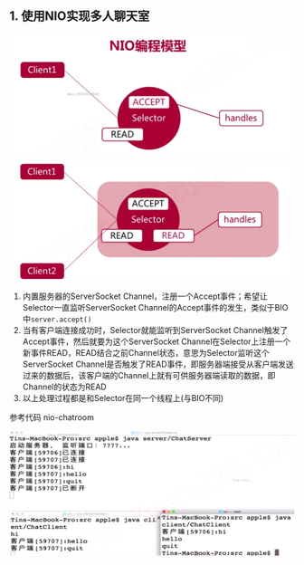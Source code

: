## 1. 使用NIO实现多人聊天室

![1581752684503](assets/1581752684503.png)

![1581750564018](assets/1581750564018.png)

1. 内置服务器的ServerSocket Channel，注册一个Accept事件；希望让Selector一直监听ServerSocket Channel的Accept事件的发生，类似于BIO中`server.accept()`
2. 当有客户端连接成功时，Selector就能监听到ServerSocket Channel触发了Accept事件，然后就要为这个ServerSocket Channel在Selector上注册一个新事件READ，READ结合之前Channel状态，意思为Selector监听这个ServerSocket Channel是否触发了READ事件，即服务器端接受从客户端发送过来的数据后，该客户端的Channel上就有可供服务器端读取的数据，即Channel的状态为READ
3. 以上处理过程都是和Selector在同一个线程上(与BIO不同)

参考代码 nio-chatroom

![1581754914421](assets/1581754914421.png)